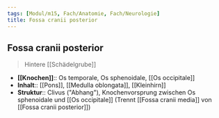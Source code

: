 ```yaml
---
tags: [Modul/m15, Fach/Anatomie, Fach/Neurologie]
title: Fossa cranii posterior
---
```

## Fossa cranii posterior
> Hintere [[Schädelgrube]]
 - **[[Knochen]]**:: Os temporale, Os sphenoidale, [[Os occipitale]]
- **Inhalt**:: [[Pons]], [[Medulla oblongata]], [[Kleinhirn]]
- **Struktur**:: Clivus ("Abhang"), Knochenvorsprung zwischen Os sphenoidale und [[Os occipitale]] (Trennt [[Fossa cranii media]] von [[Fossa cranii posterior]])